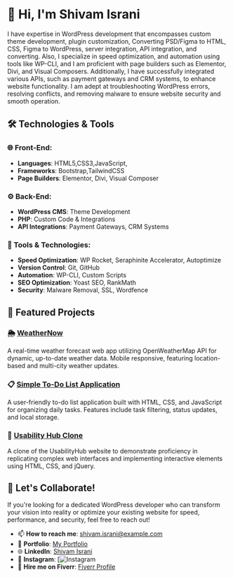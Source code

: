 # 👋 Hi, I'm Shivam Israni

I have expertise in WordPress development that encompasses custom theme development, plugin customization, Converting PSD/Figma to HTML, CSS, Figma to WordPress, server integration, API integration, and converting. Also, I specialize in speed optimization, and automation using tools like WP-CLI, and I am proficient with page builders such as Elementor, Divi, and Visual Composers.
Additionally, I have successfully integrated various APIs, such as payment gateways and CRM systems, to enhance website functionality. I am adept at troubleshooting WordPress errors, resolving conflicts, and removing malware to ensure website security and smooth operation.

## 🛠️ Technologies & Tools

### 🌐 Front-End:
- **Languages**: HTML5,CSS3,JavaScript,
- **Frameworks**: Bootstrap,TailwindCSS
- **Page Builders**: Elementor, Divi, Visual Composer

### ⚙️ Back-End:
- **WordPress CMS**: Theme Development
- **PHP**: Custom Code & Integrations
- **API Integrations**: Payment Gateways, CRM Systems

### 🧰 Tools & Technologies:
- **Speed Optimization**: WP Rocket, Seraphinite Accelerator, Autoptimize
- **Version Control**: Git, GitHub
- **Automation**: WP-CLI, Custom Scripts
- **SEO Optimization**: Yoast SEO, RankMath
- **Security**: Malware Removal, SSL, Wordfence

## 🚀 Featured Projects

### 🌦️ [WeatherNow](https://weathernowapi.netlify.app/)
A real-time weather forecast web app utilizing OpenWeatherMap API for dynamic, up-to-date weather data. Mobile responsive, featuring location-based and multi-city weather updates.

### 📋 [Simple To-Do List Application](https://simpletodolistapplication.netlify.app/)
A user-friendly to-do list application built with HTML, CSS, and JavaScript for organizing daily tasks. Features include task filtering, status updates, and local storage.

### 🧪 [Usability Hub Clone](https://usability-hub-clone-website.netlify.app/)
A clone of the UsabilityHub website to demonstrate proficiency in replicating complex web interfaces and implementing interactive elements using HTML, CSS, and jQuery.


## 🤝 Let's Collaborate!

If you're looking for a dedicated WordPress developer who can transform your vision into reality or optimize your existing website for speed, performance, and security, feel free to reach out!

- 📫 **How to reach me**: [shivam.israni@example.com](mailto:shivam.israni12@gmail.com)
- 💼 **Portfolio**: [My Portfolio](https://noto.li/hn3KD7)
- 🌐 **LinkedIn**: [Shivam Israni](https://linkedin.com/in/shivam-israni)
- 📸 **Instagram**: [![Instagram](https://www.instagram.com/techy__shivam)
- 🎯 **Hire me on Fiverr**: [Fiverr Profile](https://www.fiverr.com/shivamisrani12)

